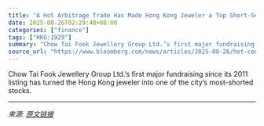 ```yaml
---
title: "A Hot Arbitrage Trade Has Made Hong Kong Jeweler a Top Short-Seller Target"
date: 2025-08-26T02:29:48+08:00
categories: ["finance"]
tags: ["HKG:1929"]
summary: "Chow Tai Fook Jewellery Group Ltd.’s first major fundraising since its 2011 listing has turned the Hong Kong jeweler into one of the city’s most-shorted stocks."
source_url: "https://www.bloomberg.com/news/articles/2025-08-26/hot-convertible-arb-trade-makes-chow-tai-fook-a-top-short-target"
---
```


Chow Tai Fook Jewellery Group Ltd.’s first major fundraising since its 2011 listing has turned the Hong Kong jeweler into one of the city’s most-shorted stocks.

---

*来源: [原文链接](https://www.bloomberg.com/news/articles/2025-08-26/hot-convertible-arb-trade-makes-chow-tai-fook-a-top-short-target)*

